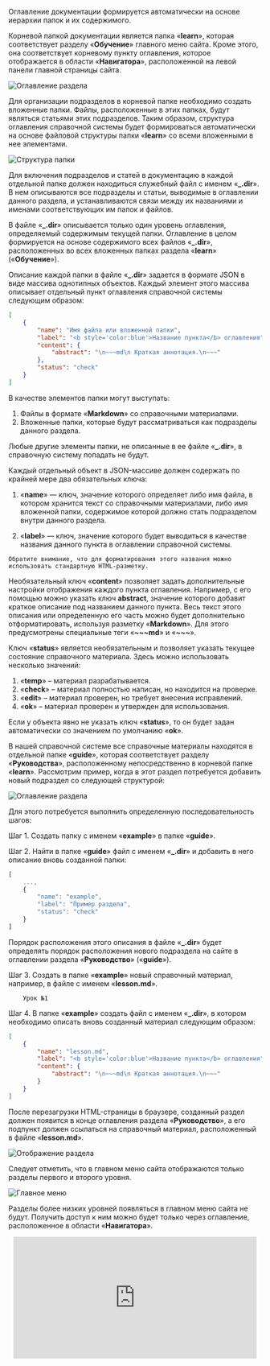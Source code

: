 ﻿Оглавление документации формируется автоматически на основе иерархии папок и их содержимого.

Корневой папкой документации является папка «**learn**», которая соответствует разделу «**Обучение**» главного меню сайта. Кроме этого, она соответствует корневому пункту оглавления, которое отображается в области «**Навигатора**», расположенной на левой панели главной страницы сайта.

![Оглавление раздела](learn/images/doc-principles_table-of-contents-01.png "Пример оглавления раздела")

Для организации подразделов в корневой папке необходимо создать вложенные папки. Файлы, расположенные в этих папках, будут являться статьями этих подразделов. Таким образом, структура оглавления справочной системы будет формироваться автоматически на основе файловой структуры папки «**learn**» со всеми вложенными в нее элементами.

![Структура папки](learn/images/help_example3.jpg "Структура папки learn")

Для включения подразделов и статей в документацию в каждой отдельной папке должен находиться служебный файл с именем «**_.dir**». В нем описываются все подразделы и статьи, выводимые в оглавлении данного раздела, и устанавливаются связи между их названиями и именами соответствующих им папок и файлов.

В файле «**\_.dir**» описывается только один уровень оглавления, определяемый содержимым текущей папки. Оглавление в целом формируется на основе содержимого всех файлов «**\_.dir**», расположенных во всех вложенных папках раздела «**learn**» («**Обучение**»).

Описание каждой папки в файле «**\_.dir**» задается в формате JSON в виде массива однотипных объектов. Каждый элемент этого массива описывает отдельный пункт оглавления справочной системы следующим образом:

```json
[
    {
        "name": "Имя файла или вложенной папки",
        "label": "<b style='color:blue'>Название пункта</b> оглавления",
        "content": {
            "abstract": "\n~~~md\n Краткая аннотация.\n~~~"
        },
        "status": "check"
    }
]
```

В качестве элементов папки могут выступать:

1. Файлы в формате «**Markdown**» со справочными материалами.
1. Вложенные папки, которые будут рассматриваться как подразделы данного раздела.

Любые другие элементы папки, не описанные в ее файле «**_.dir**», в справочную систему попадать не будут.

Каждый отдельный объект в JSON-массиве должен содержать по крайней мере два обязательных ключа:

1. «**name**» — ключ, значение которого определяет либо имя файла, в котором хранится текст со справочными материалами, либо имя вложенной папки, содержимое которой должно стать подразделом внутри данного раздела.

1. «**label**» — ключ, значение которого будет выводиться в качестве названия данного пункта в оглавлении справочной системы.

```info _hideGutter
Обратите внимание, что для форматирования этого названия можно использовать стандартную HTML-разметку.
```

Необязательный ключ «**content**» позволяет задать дополнительные настройки отображения каждого пункта оглавления. Например, с его помощью можно указать ключ **abstract**, значение которого добавит краткое описание под названием данного пункта. Весь текст этого описания или определенную его часть можно будет дополнительно отформатировать, используя разметку «**Markdown**». Для этого предусмотрены специальные теги «**~~~md**» и «**~~~**».

Ключ «**status**» является необязательным и позволяет указать текущее состояние справочного материала. Здесь можно использовать несколько значений:

1. «**temp**» – материал разрабатывается.
1. «**check**» – материал полностью написан, но находится на проверке.
1. «**edit**» – материал проверен, но требует внесения исправлений.
1. «**ok**» – материал проверен и утвержден для использования.

Если у объекта явно не указать ключ «**status**», то он будет задан автоматически со значением по умолчанию «**ok**».

В нашей справочной системе все справочные материалы находятся в отдельной папке «**guide**», которая соответствует разделу «**Руководства**», расположенному непосредственно в корневой папке «**learn**». Рассмотрим пример, когда в этот раздел потребуется добавить новый подраздел со следующей структурой:

![Оглавление раздела](learn/images/help_example.jpg "Пример оглавления раздела")

Для этого потребуется выполнить определенную последовательность шагов:

Шаг 1. Создать папку с именем «**example**» в папке «**guide**».

Шаг 2. Найти в папке «**guide**» файл с именем «**_.dir**» и добавить в него описание вновь созданной папки:

```javascript hideGutter
[
    ...,
    {
        "name": "example",
        "label": "Пример раздела",
        "status": "check"
    }
]
```

Порядок расположения этого описания в файле «**_.dir**» будет определять порядок расположения нового подраздела на сайте в оглавлении раздела «**Руководство**» («**guide**»).

Шаг 3. Создать в папке «**example**» новый справочный материал, например, в файле с именем «**lesson.md**».

```text hideGutter_hideicon
    Урок №1
```

Шаг 4. В папке «**example**» создать файл с именем «**_.dir**», в котором необходимо описать вновь созданный материал следующим образом:

```json
[
    {
        "name": "lesson.md",
        "label": "<b style='color:blue'>Название пункта</b> оглавления",
        "content": {
            "abstract": "\n~~~md\n Краткая аннотация.\n~~~"
        }
    }
]
```

После перезагрузки HTML-страницы в браузере, созданный раздел должен появится в конце оглавления раздела «**Руководство**», а его подпункт должен ссылаться на справочный материал, расположенный в файле «**lesson.md**».

![Отображение раздела](learn/images/help_example2.jpg "Отображение раздела")

Следует отметить, что в главном меню сайта отображаются только разделы первого и второго уровня.

![Главное меню](learn/images/help_menu.jpg "Главное меню")

Разделы более низких уровней появляться в главном меню сайта не будут. Получить доступ к ним можно будет только через оглавление, расположенное в области «**Навигатора**».

<div style="position:relative;padding-bottom:48%; margin:10px">
    <iframe src="https://www.youtube.com/embed/AvNX36qXoNU?start=0" frameborder="0" allow="accelerometer; autoplay; encrypted-media; gyroscope; picture-in-picture" allowfullscreen
    	style="position:absolute;width:100%;height:100%;"></iframe>
</div>
